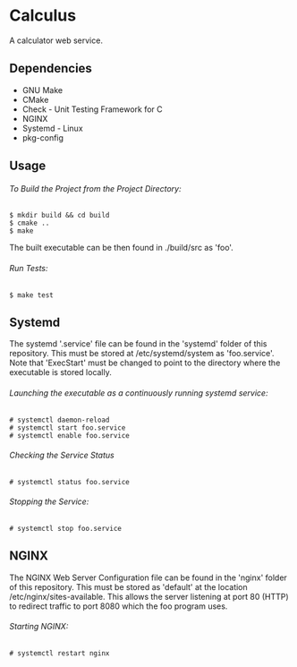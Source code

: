 # Calculus

A calculator web service. 

## Dependencies

  - GNU Make 
  - CMake 
  - Check - Unit Testing Framework for C
  - NGINX
  - Systemd - Linux
  - pkg-config
  
## Usage 

  ###### To Build the Project from the Project Directory:

    $ mkdir build && cd build
    $ cmake ..
    $ make 
    
  The built executable can be then found in ./build/src as 'foo'. 
  
  ###### Run Tests:
  
    $ make test

## Systemd
  
  The systemd '.service' file can be found in the 'systemd' folder of this repository. 
  This must be stored at /etc/systemd/system as 'foo.service'.
  Note that 'ExecStart' must be changed to point to the directory where the executable is stored locally. 
  
  ###### Launching the executable as a continuously running systemd service:

    # systemctl daemon-reload
    # systemctl start foo.service
    # systemctl enable foo.service
    
  ###### Checking the Service Status

    # systemctl status foo.service
    
  ###### Stopping the Service:
  
    # systemctl stop foo.service
      
## NGINX
  
  The NGINX Web Server Configuration file can be found in the 'nginx' folder of this repository.
  This must be stored as 'default' at the location /etc/nginx/sites-available.
  This allows the server listening at port 80 (HTTP) to redirect traffic to port 8080 which the foo program uses. 
  
  ###### Starting NGINX:
  
    # systemctl restart nginx
    
    
  
  
